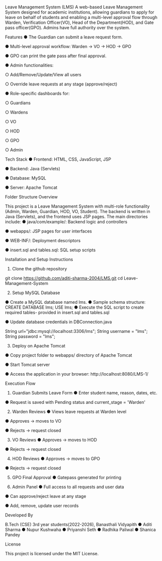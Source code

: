  Leave Management System (LMS)
A web-based Leave Management System designed for academic institutions, allowing guardians to apply for leave on behalf of students and enabling a multi-level approval flow through Warden, Verification Officer(VO), Head of the Department(HOD), and Gate pass officer(GPO). Admins have full authority over the system.

 Features
●	The Guardian can submit a leave request form.

●	Multi-level approval workflow:
 Warden → VO → HOD → GPO

●	GPO can print the gate pass after final approval.

●	Admin functionalities:

○	Add/Remove/Update/View all users

○	Override leave requests at any stage (approve/reject)

●	Role-specific dashboards for:

○	Guardians

○	Wardens

○	VO

○	HOD

○	GPO

○	Admin

 Tech Stack
●	Frontend: HTML, CSS, JavaScript, JSP

●	Backend: Java (Servlets)

●	Database: MySQL

●	Server: Apache Tomcat

Folder Structure Overview

This project is a Leave Management System with multi-role functionality (Admin, Warden, Guardian, HOD, VO, Student). The backend is written in Java (Servlets), and the frontend uses JSP pages.
The main directories include:
●	java/com/example/: Backend logic and controllers

●	webapps/: JSP pages for user interfaces

●	WEB-INF/: Deployment descriptors

●	insert.sql and tables.sql: SQL setup scripts

Installation and Setup Instructions

1.	Clone the github repository

git clone https://github.com/aditi-sharma-2004/LMS.git
cd Leave-Management-System

2.	Setup MySQL Database

●	Create a MySQL database named lms.
●	Sample schema structure:
CREATE DATABASE lms;
USE lms;
●	Execute the SQL script to create required tables- provided in insert.sql and tables.sql

●	Update database credentials in DBConnection.java

String url="jdbc:mysql://localhost:3306/lms";
String username = "lms";
String password = "lms";

3.	Deploy on Apache Tomcat

●	Copy project folder to webapps/ directory of Apache Tomcat

●	Start Tomcat server

●	Access the application in your browser:
http://localhost:8080/LMS-1/

Execution Flow
1. Guardian Submits Leave Form
●	Enter student name, reason, dates, etc.

●	Request is saved with Pending status and current_stage = 'Warden'

2. Warden Reviews
●	Views leave requests at Warden level

●	Approves → moves to VO

●	Rejects → request closed

3. VO Reviews
●	Approves → moves to HOD

●	Rejects → request closed

4. HOD Reviews
●	Approves → moves to GPO

●	Rejects → request closed

5. GPO Final Approval
●	Gatepass generated for printing

6. Admin Panel
●	Full access to all requests and user data

●	Can approve/reject leave at any stage

●	Add, remove, update user records


Developed By

B.Tech (CSE) 3rd year students(2022-2026), Banasthali Vidyapith
●	Aditi Sharma
●	Nupur Kushwaha
●	Priyanshi Seth
●	Radhika Paliwal
●	Shanica Pandey 


License

This project is licensed under the MIT License.




